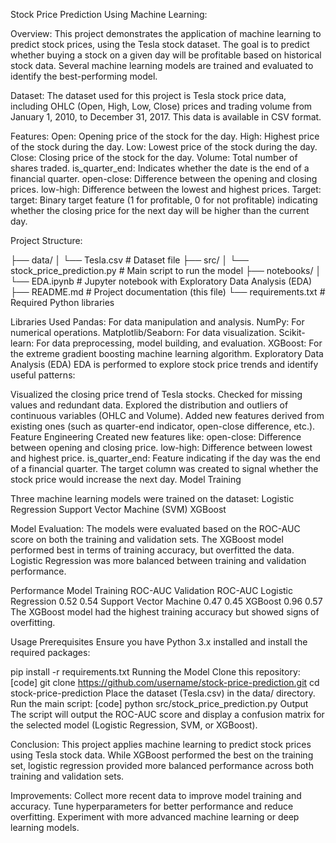 Stock Price Prediction Using Machine Learning:

Overview:
This project demonstrates the application of machine learning to predict stock prices, using the Tesla stock dataset. The goal is to predict whether buying a stock on a given day will be profitable based on historical stock data. Several machine learning models are trained and evaluated to identify the best-performing model.

Dataset:
The dataset used for this project is Tesla stock price data, including OHLC (Open, High, Low, Close) prices and trading volume from January 1, 2010, to December 31, 2017. This data is available in CSV format.

Features:
Open: Opening price of the stock for the day.
High: Highest price of the stock during the day.
Low: Lowest price of the stock during the day.
Close: Closing price of the stock for the day.
Volume: Total number of shares traded.
is_quarter_end: Indicates whether the date is the end of a financial quarter.
open-close: Difference between the opening and closing prices.
low-high: Difference between the lowest and highest prices.
Target:
target: Binary target feature (1 for profitable, 0 for not profitable) indicating whether the closing price for the next day will be higher than the current day.

Project Structure:

├── data/
│   └── Tesla.csv                # Dataset file
├── src/
│   └── stock_price_prediction.py # Main script to run the model
├── notebooks/
│   └── EDA.ipynb                # Jupyter notebook with Exploratory Data Analysis (EDA)
├── README.md                    # Project documentation (this file)
└── requirements.txt             # Required Python libraries

Libraries Used
Pandas: For data manipulation and analysis.
NumPy: For numerical operations.
Matplotlib/Seaborn: For data visualization.
Scikit-learn: For data preprocessing, model building, and evaluation.
XGBoost: For the extreme gradient boosting machine learning algorithm.
Exploratory Data Analysis (EDA)
EDA is performed to explore stock price trends and identify useful patterns:

Visualized the closing price trend of Tesla stocks.
Checked for missing values and redundant data.
Explored the distribution and outliers of continuous variables (OHLC and Volume).
Added new features derived from existing ones (such as quarter-end indicator, open-close difference, etc.).
Feature Engineering
Created new features like:
open-close: Difference between opening and closing price.
low-high: Difference between lowest and highest price.
is_quarter_end: Feature indicating if the day was the end of a financial quarter.
The target column was created to signal whether the stock price would increase the next day.
Model Training

Three machine learning models were trained on the dataset:
Logistic Regression
Support Vector Machine (SVM)
XGBoost

Model Evaluation:
The models were evaluated based on the ROC-AUC score on both the training and validation sets. The XGBoost model performed best in terms of training accuracy, but overfitted the data. Logistic Regression was more balanced between training and validation performance.

Performance
Model	Training ROC-AUC	Validation ROC-AUC
Logistic Regression	0.52	0.54
Support Vector Machine	0.47	0.45
XGBoost	0.96	0.57
The XGBoost model had the highest training accuracy but showed signs of overfitting.

Usage
Prerequisites
Ensure you have Python 3.x installed and install the required packages:


pip install -r requirements.txt
Running the Model
Clone this repository:
 [code]
git clone https://github.com/username/stock-price-prediction.git
cd stock-price-prediction
Place the dataset (Tesla.csv) in the data/ directory.
Run the main script:
 [code]
python src/stock_price_prediction.py
Output
The script will output the ROC-AUC score and display a confusion matrix for the selected model (Logistic Regression, SVM, or XGBoost).

Conclusion:
This project applies machine learning to predict stock prices using Tesla stock data. While XGBoost performed the best on the training set, logistic regression provided more balanced performance across both training and validation sets.

Improvements:
Collect more recent data to improve model training and accuracy.
Tune hyperparameters for better performance and reduce overfitting.
Experiment with more advanced machine learning or deep learning models.
